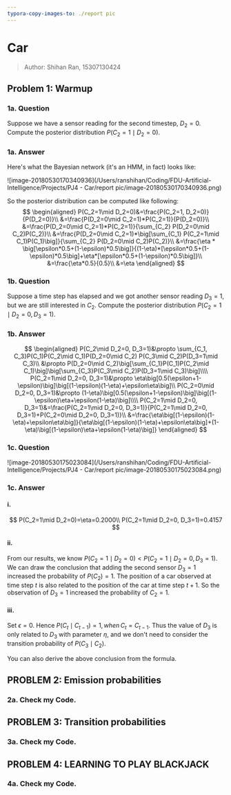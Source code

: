 ```yaml
---
typora-copy-images-to: ./report pic
---
```


# Car

> Author: Shihan Ran, 15307130424

## Problem 1: Warmup

### 1a. Question

Suppose we have a sensor reading for the second timestep, $D_2=0$. Compute the posterior distribution $P(C_2=1\mid D_2=0)$.

### 1a. Answer

Here's what the Bayesian network (it's an HMM, in fact) looks like:

![image-20180530170340936](/Users/ranshihan/Coding/FDU-Artificial-Intelligence/Projects/PJ4 - Car/report pic/image-20180530170340936.png)

So the posterior distribution can be computed like following:
$$
\begin{aligned}
P(C_2=1\mid D_2=0)&=\frac{P(C_2=1, D_2=0)}{P(D_2=0)}\\
&=\frac{P(D_2=0\mid C_2=1)*P(C_2=1)}{P(D_2=0)}\\
&=\frac{P(D_2=0\mid C_2=1)*P(C_2=1)}{\sum_{C_2} P(D_2=0\mid C_2)P(C_2)}\\
&=\frac{P(D_2=0\mid C_2=1)*\big[\sum_{C_1} P(C_2=1\mid C_1)P(C_1)\big]}{\sum_{C_2} P(D_2=0\mid C_2)P(C_2)}\\
&=\frac{\eta * \big[\epsilon*0.5+(1-\epsilon)*0.5\big]}{(1-\eta)*[\epsilon*0.5+(1-\epsilon)*0.5\big]+\eta*[\epsilon*0.5+(1-\epsilon)*0.5\big]}\\
&=\frac{\eta*0.5}{0.5}\\
&=\eta
\end{aligned}
$$

### 1b. Question

Suppose a time step has elapsed and we got another sensor reading $D_3=1$, but we are still interested in $C_2$. Compute the posterior distribution $P(C_2=1\mid D_2=0, D_3=1)$.

### 1b. Answer

$$
\begin{aligned}
P(C_2\mid D_2=0, D_3=1)&\propto \sum_{C_1, C_3}P(C_1)P(C_2\mid C_1)P(D_2=0\mid C_2) P(C_3\mid C_2)P(D_3=1\mid C_3)\\
&\propto P(D_2=0\mid C_2)\big[\sum_{C_1}P(C_1)P(C_2\mid C_1)\big]\big[\sum_{C_3}P(C_3\mid C_2)P(D_3=1\mid C_3)\big]\\\\
P(C_2=1\mid D_2=0, D_3=1)&\propto \eta\big[0.5(\epsilon+1-\epsilon)\big]\big[(1-\epsilon)(1-\eta)+\epsilon\eta\big]\\
P(C_2=0\mid D_2=0, D_3=1)&\propto (1-\eta)\big[0.5(\epsilon+1-\epsilon)\big]\big[(1-\epsilon)\eta+\epsilon(1-\eta)\big]\\\\
P(C_2=1\mid D_2=0, D_3=1)&=\frac{P(C_2=1\mid D_2=0, D_3=1)}{P(C_2=1\mid D_2=0, D_3=1)+P(C_2=0\mid D_2=0, D_3=1)}\\
&=\frac{\eta\big[(1-\epsilon)(1-\eta)+\epsilon\eta\big]}{\eta\big[(1-\epsilon)(1-\eta)+\epsilon\eta\big]+(1-\eta)\big[(1-\epsilon)\eta+\epsilon(1-\eta)\big]}
\end{aligned}
$$

### 1c. Question

![image-20180530175023084](/Users/ranshihan/Coding/FDU-Artificial-Intelligence/Projects/PJ4 - Car/report pic/image-20180530175023084.png)

### 1c. Answer

#### i.

$$
P(C_2=1\mid D_2=0)=\eta=0.2000\\
P(C_2=1\mid D_2=0, D_3=1)=0.4157
$$

#### ii.

From our results, we know $P(C_2=1\mid D_2=0) < P(C_2=1\mid D_2=0, D_3=1)$. We can draw the conclusion that adding the second sensor $D_3=1$ increased the probability of $P(C_2)=1$. The position of a car observed at time step $t$ is also related to the position of the car at time step $t+1$. So the observation of $D_3=1$ increased the probability of $C_2=1$.

#### iii.

Set $\epsilon=0$. Hence $P(C_t\mid C_{t-1})=1, when\,C_t=C_{t-1}$. Thus the value of $D_3$ is only related to $D_3$ with parameter $\eta$, and we don't need to consider the transition probability of $P(C_3\mid C_2)$.

You can also derive the above conclusion from the formula.

## PROBLEM 2: Emission probabilities

### 2a. Check my Code.

## PROBLEM 3: Transition probabilities 

### 3a. Check my Code.

## PROBLEM 4: LEARNING TO PLAY BLACKJACK

### 4a. Check my Code.
